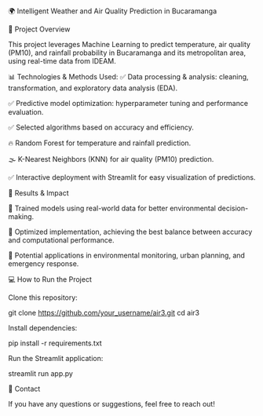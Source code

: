 🌍 Intelligent Weather and Air Quality Prediction in Bucaramanga

📌 Project Overview

  This project leverages Machine Learning to predict temperature, air quality (PM10), and rainfall probability in Bucaramanga and its metropolitan area, using real-time data from IDEAM.


📊 Technologies & Methods Used:
  ✅ Data processing & analysis: cleaning, transformation, and exploratory data analysis (EDA).
  
  ✅ Predictive model optimization: hyperparameter tuning and performance evaluation.
  
  ✅ Selected algorithms based on accuracy and efficiency.

🔥 Random Forest for temperature and rainfall prediction.

  🌫 K-Nearest Neighbors (KNN) for air quality (PM10) prediction.
  
  ✅ Interactive deployment with Streamlit for easy visualization of predictions.

🚀 Results & Impact

  🔹 Trained models using real-world data for better environmental decision-making.
  
  🔹 Optimized implementation, achieving the best balance between accuracy and computational performance.
  
  🔹 Potential applications in environmental monitoring, urban planning, and emergency response.


💻 How to Run the Project


Clone this repository:


git clone https://github.com/your_username/air3.git
cd air3


Install dependencies:


pip install -r requirements.txt


Run the Streamlit application:

streamlit run app.py


📎 Contact

If you have any questions or suggestions, feel free to reach out!


